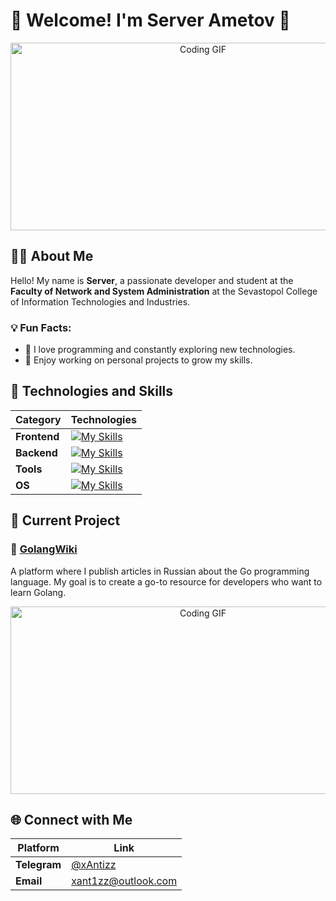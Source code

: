 # 🌟 Welcome! I'm Server Ametov 👋

<div align="center">
  <img src="https://media.giphy.com/media/qgQUggAC3Pfv687qPC/giphy.gif" width="600" height="300" alt="Coding GIF">
</div>

## 👨‍💻 About Me

Hello! My name is **Server**, a passionate developer and student at the **Faculty of Network and System Administration** at the Sevastopol College of Information Technologies and Industries. 

### 💡 Fun Facts:
- 🌟 I love programming and constantly exploring new technologies.
- 🚀 Enjoy working on personal projects to grow my skills.

## 🚀 Technologies and Skills

| **Category**     | **Technologies**                 |
|------------------|----------------------------------|
| **Frontend**     | [![My Skills](https://skillicons.dev/icons?i=html,css,scss,js&theme=dark)](https://skillicons.dev)     |
| **Backend**      | [![My Skills](https://skillicons.dev/icons?i=go&theme=dark)](https://skillicons.dev)                           |
| **Tools**        | [![My Skills](https://skillicons.dev/icons?i=neovim,git,figma,ps&theme=dark)](https://skillicons.dev)       |
| **OS**           | [![My Skills](https://skillicons.dev/icons?i=linux,windows&theme=dark)](https://skillicons.dev)   |

## 🌟 Current Project

### 🔧 [GolangWiki](https://golangwiki.ru)
A platform where I publish articles in Russian about the Go programming language. My goal is to create a go-to resource for developers who want to learn Golang.

<div align="center">
  <img src="https://media1.giphy.com/media/v1.Y2lkPTc5MGI3NjExNGV1ZjVnc25iMWhyNjA2Z2p6ZGVqZml3dzYxcWt2ZHVhdjF2dXh5NSZlcD12MV9pbnRlcm5hbF9naWZfYnlfaWQmY3Q9Zw/L1R1tvI9svkIWwpVYr/giphy.webp" width="600" height="300" alt="Coding GIF">
</div>


## 🌐 Connect with Me

| Platform   | Link                                |
|------------|-------------------------------------|
| **Telegram** | [@xAntizz](https://t.me/xAntizz) |
| **Email**    | xant1zz@outlook.com          |
